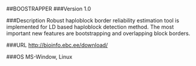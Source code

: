 ##BOOSTRAPPER
###Version
1.0

###Description
Robust haploblock border reliability estimation tool is implemented for LD based haploblock detection method. The most important new features are bootstrapping and overlapping block borders.

###URL
http://bioinfo.ebc.ee/download/

###OS
MS-Window, Linux


